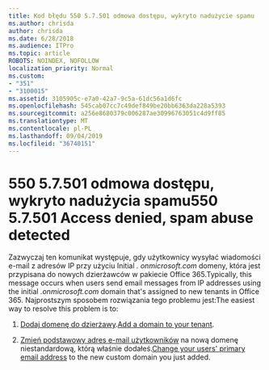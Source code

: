 ```yaml
---
title: Kod błędu 550 5.7.501 odmowa dostępu, wykryto nadużycie spamu
ms.author: chrisda
author: chrisda
ms.date: 6/28/2018
ms.audience: ITPro
ms.topic: article
ROBOTS: NOINDEX, NOFOLLOW
localization_priority: Normal
ms.custom:
- "351"
- "3100015"
ms.assetid: 3105905c-e7a0-42a7-9c5a-61dc56a1d6fc
ms.openlocfilehash: 545cab07cc7c49def849be20bb6363da228a5393
ms.sourcegitcommit: a256e8680379c006287ae30996763051c4d9ff85
ms.translationtype: MT
ms.contentlocale: pl-PL
ms.lasthandoff: 09/04/2019
ms.locfileid: "36740151"
---
```

# <a name="550-57501-access-denied-spam-abuse-detected"></a><span data-ttu-id="9eb66-102">550 5.7.501 odmowa dostępu, wykryto nadużycia spamu</span><span class="sxs-lookup"><span data-stu-id="9eb66-102">550 5.7.501 Access denied, spam abuse detected</span></span>

<span data-ttu-id="9eb66-103">Zazwyczaj ten komunikat występuje, gdy użytkownicy wysyłać wiadomości e-mail z adresów IP przy użyciu Initial *. onmicrosoft.com* domeny, która jest przypisana do nowych dzierżawców w pakiecie Office 365.</span><span class="sxs-lookup"><span data-stu-id="9eb66-103">Typically, this message occurs when users send email messages from IP addresses using the initial *.onmicrosoft.com* domain that's assigned to new tenants in Office 365.</span></span> <span data-ttu-id="9eb66-104">Najprostszym sposobem rozwiązania tego problemu jest:</span><span class="sxs-lookup"><span data-stu-id="9eb66-104">The easiest way to resolve this problem is to:</span></span>

1. <span data-ttu-id="9eb66-105">[Dodaj domenę do dzierżawy](https://docs.microsoft.com//office365/admin/setup/add-domain).</span><span class="sxs-lookup"><span data-stu-id="9eb66-105">[Add a domain to your tenant](https://docs.microsoft.com//office365/admin/setup/add-domain).</span></span>

2. <span data-ttu-id="9eb66-106">[Zmień podstawowy adres e-mail użytkowników](https://docs.microsoft.com//office365/admin/add-users/change-a-user-name-and-email-address) na nową domenę niestandardową, którą właśnie dodałeś.</span><span class="sxs-lookup"><span data-stu-id="9eb66-106">[Change your users' primary email address](https://docs.microsoft.com//office365/admin/add-users/change-a-user-name-and-email-address) to the new custom domain you just added.</span></span>
